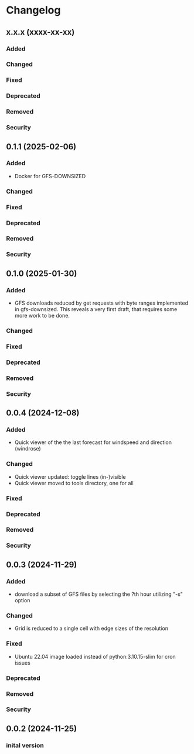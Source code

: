 # Changelog 
## x.x.x (xxxx-xx-xx)
### Added
### Changed
### Fixed
### Deprecated
### Removed
### Security
## 0.1.1 (2025-02-06)
### Added
- Docker for GFS-DOWNSIZED
### Changed
### Fixed
### Deprecated
### Removed
### Security
## 0.1.0 (2025-01-30)
### Added
- GFS downloads reduced by get requests with byte ranges implemented in 
gfs-downsized. This reveals a very first draft, that requires some more work to 
be done.
### Changed
### Fixed
### Deprecated
### Removed
### Security
## 0.0.4 (2024-12-08)
### Added
- Quick viewer of the the last forecast for windspeed and direction (windrose)
### Changed
- Quick viewer updated: toggle lines (in-)visible
- Quick viewer moved to tools directory, one for all 
### Fixed
### Deprecated
### Removed
### Security
## 0.0.3 (2024-11-29)
### Added
- download a subset of GFS files by selecting the ?th hour utilizing "-s" option
### Changed
- Grid is reduced to a single cell with edge sizes of the resolution
### Fixed
- Ubuntu 22.04 image loaded instead of python:3.10.15-slim for cron issues 
### Deprecated
### Removed
### Security
## 0.0.2 (2024-11-25)
### inital version
